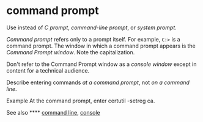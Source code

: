 # command prompt

Use instead of *C prompt*, *command-line prompt*, or *system prompt*.

*Command prompt* refers only to a prompt itself. For example, `C:>` is a command prompt. The window in which a command prompt appears is the *Command Prompt window*. Note the capitalization.

Don't refer to the Command Prompt window as a *console window* except in content for a technical audience.

Describe entering commands *at a command prompt*, not *on a command line*.

Example At the command prompt, enter certutil -setreg ca.

See also **** [command line](/style-guide/a-z-word-list-term-collections/c/command-line), [console](/style-guide/a-z-word-list-term-collections/c/console)
